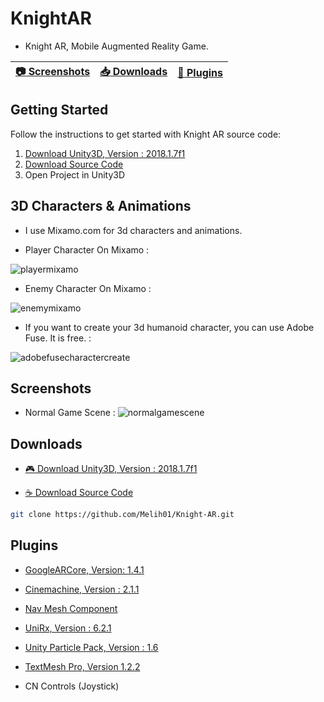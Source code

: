 # KnightAR

- Knight AR, Mobile Augmented Reality Game.

| [:camera: Screenshots](#screenshots) |  [:inbox_tray: Downloads](#downloads)  | [:school_satchel: Plugins](#plugins)
----------- |----------- |----------- |

## Getting Started
Follow the instructions to get started with Knight AR source code:

1. [Download Unity3D, Version : 2018.1.7f1](#downloads)
2. [Download Source Code](#downloads)
3. Open Project in Unity3D

## 3D Characters & Animations

- I use Mixamo.com for 3d characters and animations.

- Player Character On Mixamo : 

![playermixamo](https://user-images.githubusercontent.com/10868951/44962221-8ed87000-af25-11e8-8203-7cf1439d4c15.png)

- Enemy Character On Mixamo : 

![enemymixamo](https://user-images.githubusercontent.com/10868951/44962220-8ed87000-af25-11e8-88c5-0e40b022e3b5.png)

- If you want to create your 3d humanoid character, you can use Adobe Fuse. It is free. :

![adobefusecharactercreate](https://user-images.githubusercontent.com/10868951/44962298-ba0f8f00-af26-11e8-802e-c25f2d7531c5.png)

## Screenshots

 - Normal Game Scene :
 ![normalgamescene](https://user-images.githubusercontent.com/10868951/45256101-5f4cbc00-b39a-11e8-896d-860652c6ce98.png)

## Downloads

- [:video_game: Download Unity3D, Version : 2018.1.7f1](https://download.unity3d.com/download_unity/4cb482063d12/UnityDownloadAssistant-2018.1.7f1.exe)

- [:coffee: Download Source Code](https://codeload.github.com/Melih01/Knight-AR/zip/master)

```bash
git clone https://github.com/Melih01/Knight-AR.git
```

## Plugins

- [GoogleARCore, Version: 1.4.1](https://github.com/google-ar/arcore-unity-sdk/releases/tag/v1.4.1)

- [Cinemachine, Version : 2.1.1](https://assetstore.unity.com/packages/essentials/cinemachine-79898)

- [Nav Mesh Component](https://github.com/Unity-Technologies/NavMeshComponents)

- [UniRx, Version : 6.2.1](https://assetstore.unity.com/packages/tools/integration/unirx-reactive-extensions-for-unity-17276)

- [Unity Particle Pack, Version : 1.6](https://assetstore.unity.com/packages/essentials/asset-packs/unity-particle-pack-5-x-73777)

- [TextMesh Pro, Version 1.2.2](https://assetstore.unity.com/packages/essentials/beta-projects/textmesh-pro-84126)

- CN Controls (Joystick)

